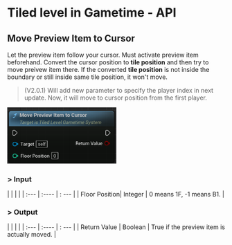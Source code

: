 # Tiled level in Gametime - API
## Move Preview Item to Cursor

Let the preview item follow your cursor. Must activate preview item beforehand. Convert the cursor position to **tile position** and then try to move preivew item there. If the converted **tile position** is not inside the boundary or still inside same tile position, it won't move.

> (V2.0.1) Will add new parameter to specify the player index in next update. Now, it will move to cursor position from the first player.

<img src="../../_media/GametimeAPI/MovePreviewItemToCursor.png" alt="drawing" width="50%"/>

### > Input
|             |         |       |
| :---        | :----   | : --- |
| Floor Position| Integer | 0 means 1F, -1 means B1. |

### > Output

|               |         |       |
| :---          | :----   | : --- |
| Return Value  | Boolean |  True if the preview item is actually moved. |
